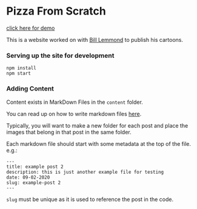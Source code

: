 Pizza From Scratch
=

[click here for demo](https://dfirebaugh.github.io/pizza-from-scratch/)

This is a website worked on with 
[Bill Lemmond](https://github.com/Pastshelfdate) to publish his cartoons.


### Serving up the site for development
```
npm install
npm start
```

### Adding Content
Content exists in MarkDown Files in the `content` folder.

You can read up on how to write markdown files [here](https://github.com/adam-p/markdown-here/wiki/Markdown-Cheatsheet).

Typically, you will want to make a new folder for each post and place the images that belong in that post in the same folder.

Each markdown file should start with some metadata at the top of the file.
e.g.: 
```
---
title: example post 2
description: this is just another example file for testing
date: 09-02-2020
slug: example-post 2
---
```

`slug` must be unique as it is used to reference the post in the code.
